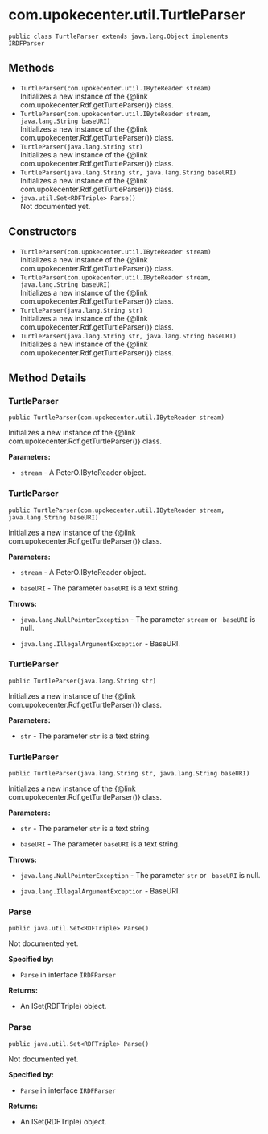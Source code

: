 # com.upokecenter.util.TurtleParser

    public class TurtleParser extends java.lang.Object implements IRDFParser

## Methods

* `TurtleParser​(com.upokecenter.util.IByteReader stream)`<br>
 Initializes a new instance of the {@link com.upokecenter.Rdf.getTurtleParser()}
 class.
* `TurtleParser​(com.upokecenter.util.IByteReader stream,
            java.lang.String baseURI)`<br>
 Initializes a new instance of the {@link com.upokecenter.Rdf.getTurtleParser()}
 class.
* `TurtleParser​(java.lang.String str)`<br>
 Initializes a new instance of the {@link com.upokecenter.Rdf.getTurtleParser()}
 class.
* `TurtleParser​(java.lang.String str,
            java.lang.String baseURI)`<br>
 Initializes a new instance of the {@link com.upokecenter.Rdf.getTurtleParser()}
 class.
* `java.util.Set<RDFTriple> Parse()`<br>
 Not documented yet.

## Constructors

* `TurtleParser​(com.upokecenter.util.IByteReader stream)`<br>
 Initializes a new instance of the {@link com.upokecenter.Rdf.getTurtleParser()}
 class.
* `TurtleParser​(com.upokecenter.util.IByteReader stream,
            java.lang.String baseURI)`<br>
 Initializes a new instance of the {@link com.upokecenter.Rdf.getTurtleParser()}
 class.
* `TurtleParser​(java.lang.String str)`<br>
 Initializes a new instance of the {@link com.upokecenter.Rdf.getTurtleParser()}
 class.
* `TurtleParser​(java.lang.String str,
            java.lang.String baseURI)`<br>
 Initializes a new instance of the {@link com.upokecenter.Rdf.getTurtleParser()}
 class.

## Method Details

### TurtleParser
    public TurtleParser​(com.upokecenter.util.IByteReader stream)
Initializes a new instance of the {@link com.upokecenter.Rdf.getTurtleParser()}
 class.

**Parameters:**

* <code>stream</code> - A PeterO.IByteReader object.

### TurtleParser
    public TurtleParser​(com.upokecenter.util.IByteReader stream, java.lang.String baseURI)
Initializes a new instance of the {@link com.upokecenter.Rdf.getTurtleParser()}
 class.

**Parameters:**

* <code>stream</code> - A PeterO.IByteReader object.

* <code>baseURI</code> - The parameter <code>baseURI</code> is a text string.

**Throws:**

* <code>java.lang.NullPointerException</code> - The parameter <code>stream</code> or <code>
 baseURI</code> is null.

* <code>java.lang.IllegalArgumentException</code> - BaseURI.

### TurtleParser
    public TurtleParser​(java.lang.String str)
Initializes a new instance of the {@link com.upokecenter.Rdf.getTurtleParser()}
 class.

**Parameters:**

* <code>str</code> - The parameter <code>str</code> is a text string.

### TurtleParser
    public TurtleParser​(java.lang.String str, java.lang.String baseURI)
Initializes a new instance of the {@link com.upokecenter.Rdf.getTurtleParser()}
 class.

**Parameters:**

* <code>str</code> - The parameter <code>str</code> is a text string.

* <code>baseURI</code> - The parameter <code>baseURI</code> is a text string.

**Throws:**

* <code>java.lang.NullPointerException</code> - The parameter <code>str</code> or <code>
 baseURI</code> is null.

* <code>java.lang.IllegalArgumentException</code> - BaseURI.

### Parse
    public java.util.Set<RDFTriple> Parse()
Not documented yet.

**Specified by:**

* <code>Parse</code> in interface <code>IRDFParser</code>

**Returns:**

* An ISet(RDFTriple) object.

### Parse
    public java.util.Set<RDFTriple> Parse()
Not documented yet.

**Specified by:**

* <code>Parse</code> in interface <code>IRDFParser</code>

**Returns:**

* An ISet(RDFTriple) object.

